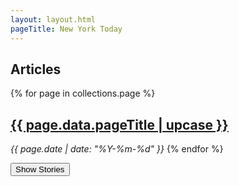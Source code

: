 ```yaml
---
layout: layout.html
pageTitle: New York Today
---
```


## Articles

{% for page in collections.page %}

<h2><a href="{{ page.url }}">{{ page.data.pageTitle | upcase }}</a></h2>
<em>{{ page.date | date: "%Y-%m-%d" }}</em>
{% endfor %}

<button>Show Stories</button>
